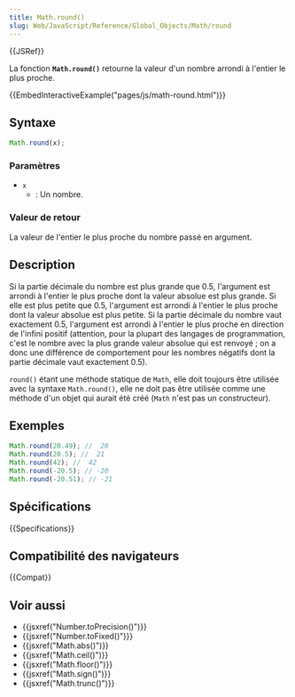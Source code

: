 ```yaml
---
title: Math.round()
slug: Web/JavaScript/Reference/Global_Objects/Math/round
---
```


{{JSRef}}

La fonction **`Math.round()`** retourne la valeur d'un nombre arrondi à l'entier le plus proche.

{{EmbedInteractiveExample("pages/js/math-round.html")}}

## Syntaxe

```js
Math.round(x);
```

### Paramètres

- `x`
  - : Un nombre.

### Valeur de retour

La valeur de l'entier le plus proche du nombre passé en argument.

## Description

Si la partie décimale du nombre est plus grande que 0.5, l'argument est arrondi à l'entier le plus proche dont la valeur absolue est plus grande. Si elle est plus petite que 0.5, l'argument est arrondi à l'entier le plus proche dont la valeur absolue est plus petite. Si la partie décimale du nombre vaut exactement 0.5, l'argument est arrondi à l'entier le plus proche en direction de l'infini positif (attention, pour la plupart des langages de programmation, c'est le nombre avec la plus grande valeur absolue qui est renvoyé ; on a donc une différence de comportement pour les nombres négatifs dont la partie décimale vaut exactement 0.5).

`round()` étant une méthode statique de `Math`, elle doit toujours être utilisée avec la syntaxe `Math.round()`, elle ne doit pas être utilisée comme une méthode d'un objet qui aurait été créé (`Math` n'est pas un constructeur).

## Exemples

```js
Math.round(20.49); //  20
Math.round(20.5); //  21
Math.round(42); //  42
Math.round(-20.5); // -20
Math.round(-20.51); // -21
```

## Spécifications

{{Specifications}}

## Compatibilité des navigateurs

{{Compat}}

## Voir aussi

- {{jsxref("Number.toPrecision()")}}
- {{jsxref("Number.toFixed()")}}
- {{jsxref("Math.abs()")}}
- {{jsxref("Math.ceil()")}}
- {{jsxref("Math.floor()")}}
- {{jsxref("Math.sign()")}}
- {{jsxref("Math.trunc()")}}
